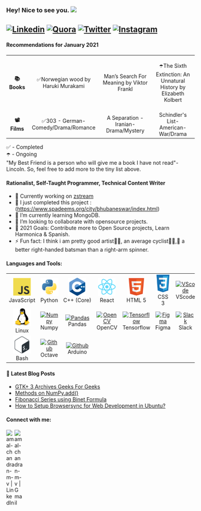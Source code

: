 ### Hey! Nice to see you. <img src="https://media.giphy.com/media/hvRJCLFzcasrR4ia7z/giphy.gif" width="25px">
[![Linkedin](https://img.shields.io/badge/CatchMe%40-Linkedin-blue)](https://www.linkedin.com/in/amal-chandran-m-v-14a964179/)
[![Quora](https://img.shields.io/badge/CatchMe%40-Quora-green)](https://www.quora.com/profile/Amal-Chandran-32)
[![Twitter](https://img.shields.io/badge/Twitter-CurrentlyNotAvailable%F0%9F%98%82-red)](https://medium.com/swlh/why-you-should-quit-twitter-9b93396def2d)
[![Instagram](https://img.shields.io/badge/Instagram-CurrentlyNotAvailable%F0%9F%98%82-red)](https://www.simplyconvivial.com/2020/why-i-quit-instagram/)
---
#### Recommendations for January 2021
<table>
  <tr>
    <td align="center" width="50">
      <br> <strong>📚 Books</strong>
    </td>
    <td align="center" width="200">
      <br>✅Norwegian wood by Haruki Murakami
    </td>
    <td align="center" width="200">
      <br>Man’s Search For Meaning by Viktor Frankl
    </td>
    <td align="center" width="200">
      <br>☂️The Sixth Extinction: An Unnatural History by Elizabeth Kolbert
    </td>
  </tr>
  <tr>
    <td align="center" width="50">
      <br> <strong>📽️ Films</strong>
    </td>
    <td align="center" width="200">
      <br>✅303 - German-Comedy/Drama/Romance
    </td>
    <td align="center" width="200">
      <br> A Separation - Iranian-Drama/Mystery
    </td>
    <td align="center" width="200">
      <br> Schindler's List- American-War/Drama 
    </td>
  </tr>
  </table>
  ✅ - Completed <br>
  ☂️ - Ongoing <br>
  "My Best Friend is a person who will give me a book I have not read"- Lincoln. So, feel free to add more to the tiny list above.
  
#### Rationalist, Self-Taught Programmer, Technical Content Writer 
- 🔭 Currently working on [zstream](https://www.zstream.in/)
- 🔭 I just completed this project : (https://www.spadeems.org/city/bhubaneswar/index.html)
- 🌱 I’m currently learning MongoDB.
- 👯 I’m looking to collaborate with opensource projects.
- 🥅 2021 Goals: Contribute more to Open Source projects, Learn Harmonica & Spanish.
- ⚡ Fun fact: I think i am pretty good artist🧑‍🎨, an average cyclist🚴‍♂️,🏏 a better right-handed batsman than a right-arm spinner.
#### Languages and Tools:
<table>
  <tr>
    <td align="center" width="96">
      <a href="#macropower-tech">
        <img src="https://github.com/devicons/devicon/blob/master/icons/javascript/javascript-original.svg" width="48" height="48" alt="JavaScript" />
      </a>
      <br>JavaScript
    </td>
    <td align="center" width="96">
      <a href="#macropower-tech">
        <img src="https://github.com/devicons/devicon/blob/master/icons/python/python-original.svg" width="48" height="48" alt="Python" />
      </a>
      <br>Python
    </td>
    <td align="center" width="96">
      <a href="#macropower-tech">
        <img src="https://github.com/devicons/devicon/blob/master/icons/cplusplus/cplusplus-original.svg" width="48" height="48" alt="C++" />
      </a>
      <br>C++&nbsp;(Core)
    </td>
    <td align="center" width="96">
      <a href="#macropower-tech" >
        <img src="https://github.com/devicons/devicon/blob/master/icons/react/react-original.svg" width="48" height="48" alt="React" />
      </a>
      <br>React
    </td>
    <td align="center" width="96">
      <a href="#macropower-tech">
        <img src="https://github.com/devicons/devicon/blob/master/icons/html5/html5-original.svg" width="48" height="48" alt="HTML" />
      </a>
      <br>HTML 5
    </td>
    <td align="center" width="96">
      <a href="#macropower-tech">
        <img src="https://github.com/devicons/devicon/blob/master/icons/css3/css3-original.svg" width="48" height="48" alt="CSS 3" />
      </a>
      <br>CSS 3
    </td>
    <td align="center" width="96">
      <a href="#macropower-tech">
        <img src="https://upload.wikimedia.org/wikipedia/commons/9/9a/Visual_Studio_Code_1.35_icon.svg" width="48" height="48" alt="VScode" />
      </a>
      <br>VScode
    </td>
    <td align="center" width="96">
      <a href="#macropower-tech">
        <img src="https://github.com/devicons/devicon/blob/master/icons/npm/npm-original-wordmark.svg" width="48" height="48" alt="npm" />
      </a>
      <br>npm
    </td>
  </tr>
  <tr>
  <td align="center" width="96"> 
      <a href="#macropower-tech" >
        <img src="https://github.com/devicons/devicon/blob/master/icons/linux/linux-original.svg" width="48" height="48" alt="Linux" />
      </a>
      <br>Linux
    </td>
    <td align="center"  width="96">
      <a href="#macropower-tech">
        <img src="https://github.com/numpy/numpy/blob/master/branding/logo/logomark/numpylogoicon.svg" width="48" height="48" alt="Numpy" />
      </a>
      <br>Numpy
    </td>
    <td align="center"  width="96">
      <a href="#macropower-tech">
        <img src="https://github.com/valohai/ml-logos/blob/master/pandas.svg" width="48" height="48" alt="Pandas" />
      </a>
      <br>Pandas
    </td>
    <td align="center"  width="96">
      <a href="#macropower-tech">
        <img src="https://github.com/opencv/opencv/blob/master/samples/data/opencv-logo-white.png" width="48" height="48" alt="OpenCV" />
      </a>
      <br>OpenCV
    </td>
    <td align="center"  width="96">
      <a href="#macropower-tech">
        <img src="https://github.com/valohai/ml-logos/blob/master/tensorflow-tf.svg" width="48" height="48" alt="Tensorflow" />
      </a>
      <br>Tensorflow
    </td>
    <td align="center"  width="96">
      <a href="#macropower-tech">
        <img src="https://upload.wikimedia.org/wikipedia/commons/3/33/Figma-logo.svg" width="48" height="48" alt="Figma" />
      </a>
      <br>Figma
    </td>
    <td align="center" width="96">
      <a href="#macropower-tech">
        <img src="https://upload.wikimedia.org/wikipedia/commons/b/b9/Slack_Technologies_Logo.svg" width="48" height="48" alt="Slack" />
      </a>
      <br>Slack
    </td>
    <td align="center" width="96">
      <a href="#macropower-tech">
        <img src="https://github.com/devicons/devicon/blob/master/icons/github/github-original.svg" width="48" height="48" alt="Github" />
      </a>
      <br>Github
    </td>
  </tr>
  <tr>
    <td align="center" width="96">
      <a href="#macropower-tech">
        <img src="https://github.com/devicons/devicon/blob/master/icons/bash/bash-plain.svg" width="48" height="48" alt="Github" />
      </a>
      <br>Bash
    </td>
    <td align="center" width="96">
      <a href="#macropower-tech">
        <img src="https://upload.wikimedia.org/wikipedia/commons/6/6a/Gnu-octave-logo.svg" width="48" height="48" alt="Github" />
      </a>
      <br>Octave
    </td>
    <td align="center" width="96">
      <a href="#macropower-tech">
        <img src="https://upload.wikimedia.org/wikipedia/commons/8/87/Arduino_Logo.svg" width="48" height="48" alt="Github" />
      </a>
      <br>Arduino
    </td>
  </tr>
</table>

#### 📕 Latest Blog Posts

<!-- BLOG-POST-LIST:START -->
- [GTK+ 3 Archives Geeks For Geeks](https://www.geeksforgeeks.org/tag/python-gtk/
)
- [Methods on NumPy.add()](https://www.geeksforgeeks.org/methods-on-numpy-add/)
- [Fibonacci Series using Binet Formula](https://www.geeksforgeeks.org/numpy-fibonacci-series-using-binet-formula/)
- [How to Setup Browsersync for Web Development in Ubuntu?](https://www.geeksforgeeks.org/how-to-setup-browsersync-for-web-development-in-ubuntu/)
<!-- BLOG-POST-LIST:END -->
#### Connect with me:
[<img align="left" alt="amal-chandran-m-v | LinkedIn" width="22px" src="https://cdn.jsdelivr.net/npm/simple-icons@v3/icons/linkedin.svg" />][linkedin]
[<img align="left" alt="amal-chandran-m-v | Gmail" width="22px" src="https://cdn.jsdelivr.net/npm/simple-icons@v3/icons/gmail.svg" />][gmail]
<br/>

</details>
<!----<a href="https://github.com/anuraghazra/github-readme-stats">
  <img align="center" src="https://github-readme-stats.anuraghazra1.vercel.app/api?username=AmalChandru&count_private=true&show_icons=true&include_all_commits=true&theme=material-palenight" alt="Anurag's github stats" />--->
<!----<a href="https://github.com/anuraghazra/github-readme-stats">
  <!-- Change the `github-readme-stats.anuraghazra1.vercel.app` to `github-readme-stats.vercel.app`  -->
  <!---<img align="center" src="https://github-readme-stats.vercel.app/api/top-langs/?username=AmalChandru&layout=compact&theme=material-palenight" />
</a>---->



[linkedin]: https://www.linkedin.com/in/amal-chandran-m-v-14a964179/
[gmail]:amalchandranktl@gmail.com
